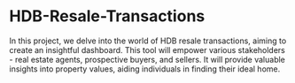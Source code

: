 # HDB-Resale-Transactions
In this project, we delve into the world of HDB resale transactions, aiming to create an insightful dashboard. This tool will empower various stakeholders - real estate agents, prospective buyers, and sellers. It will provide valuable insights into property values, aiding individuals in finding their ideal home.
